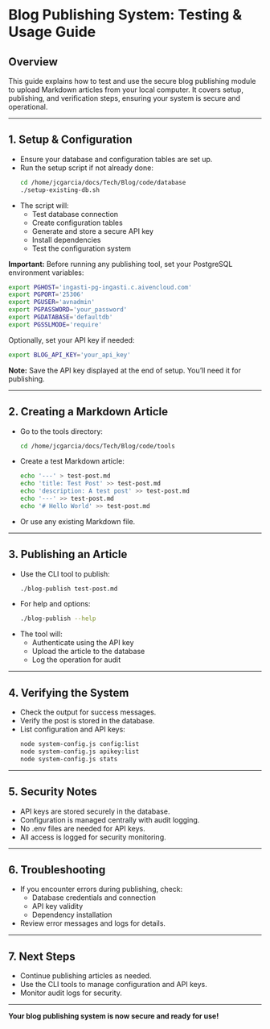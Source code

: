 # Blog Publishing System: Testing & Usage Guide

## Overview
This guide explains how to test and use the secure blog publishing module to upload Markdown articles from your local computer. It covers setup, publishing, and verification steps, ensuring your system is secure and operational.

---


## 1. Setup & Configuration
- Ensure your database and configuration tables are set up.
- Run the setup script if not already done:
  ```bash
  cd /home/jcgarcia/docs/Tech/Blog/code/database
  ./setup-existing-db.sh
  ```
- The script will:
  - Test database connection
  - Create configuration tables
  - Generate and store a secure API key
  - Install dependencies
  - Test the configuration system

**Important:** Before running any publishing tool, set your PostgreSQL environment variables:
```bash
export PGHOST='ingasti-pg-ingasti.c.aivencloud.com'
export PGPORT='25306'
export PGUSER='avnadmin'
export PGPASSWORD='your_password'
export PGDATABASE='defaultdb'
export PGSSLMODE='require'
```
Optionally, set your API key if needed:
```bash
export BLOG_API_KEY='your_api_key'
```

**Note:** Save the API key displayed at the end of setup. You’ll need it for publishing.

---

## 2. Creating a Markdown Article
- Go to the tools directory:
  ```bash
  cd /home/jcgarcia/docs/Tech/Blog/code/tools
  ```
- Create a test Markdown article:
  ```bash
  echo '---' > test-post.md
  echo 'title: Test Post' >> test-post.md
  echo 'description: A test post' >> test-post.md
  echo '---' >> test-post.md
  echo '# Hello World' >> test-post.md
  ```
- Or use any existing Markdown file.

---

## 3. Publishing an Article
- Use the CLI tool to publish:
  ```bash
  ./blog-publish test-post.md
  ```
- For help and options:
  ```bash
  ./blog-publish --help
  ```
- The tool will:
  - Authenticate using the API key
  - Upload the article to the database
  - Log the operation for audit

---

## 4. Verifying the System
- Check the output for success messages.
- Verify the post is stored in the database.
- List configuration and API keys:
  ```bash
  node system-config.js config:list
  node system-config.js apikey:list
  node system-config.js stats
  ```

---

## 5. Security Notes
- API keys are stored securely in the database.
- Configuration is managed centrally with audit logging.
- No .env files are needed for API keys.
- All access is logged for security monitoring.

---

## 6. Troubleshooting
- If you encounter errors during publishing, check:
  - Database credentials and connection
  - API key validity
  - Dependency installation
- Review error messages and logs for details.

---

## 7. Next Steps
- Continue publishing articles as needed.
- Use the CLI tools to manage configuration and API keys.
- Monitor audit logs for security.

---

**Your blog publishing system is now secure and ready for use!**
